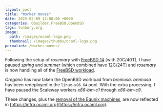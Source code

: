 ```yaml
---
layout: post
title: "Worker moves"
date: 2025-05-09 12:00:00 +0000
categories: OBuilder,FreeBSD,OpenBSD
tags: tunbury.org
image:
  path: /images/ocaml-logo.png
  thumbnail: /images/thumbs/ocaml-logo.png
permalink: /worker-moves/
---
```


Following the setup of _rosemary_ with [FreeBSD 14](https://www.tunbury.org/freebsd-uefi/) (with 20C/40T), I have paused _spring_ and _summer_ (which combined have 12C/24T) and _rosemary_ is now handling all of the [FreeBSD workload](https://github.com/ocurrent/freebsd-infra/pull/14).

_Oregano_ has now taken the OpenBSD workload from _bremusa_. _bremusa_ has been redeployed in the `linux-x86_64` pool. With the extra processing, I have paused the Scaleway workers _x86-bm-c1_ through _x86-bm-c9_.

These changes, plus the [removal of the Equnix machines](https://www.tunbury.org/equinix-moves/), are now reflected in [https://infra.ocaml.org](https://infra.ocaml.org).
